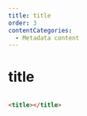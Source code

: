 ```yaml
---
title: title
order: 3
contentCategories:
  - Metadata content
---
```

# title

```html

<title></title>

```
